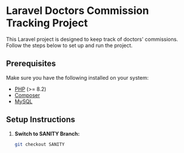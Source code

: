 # Laravel Doctors Commission Tracking Project

This Laravel project is designed to keep track of doctors' commissions. Follow the steps below to set up and run the project.

## Prerequisites

Make sure you have the following installed on your system:

- [PHP](https://www.php.net/) (>= 8.2)
- [Composer](https://getcomposer.org/)
- [MySQL](https://www.mysql.com/)

## Setup Instructions

1. **Switch to SANITY Branch:**

   ```bash
   git checkout SANITY
